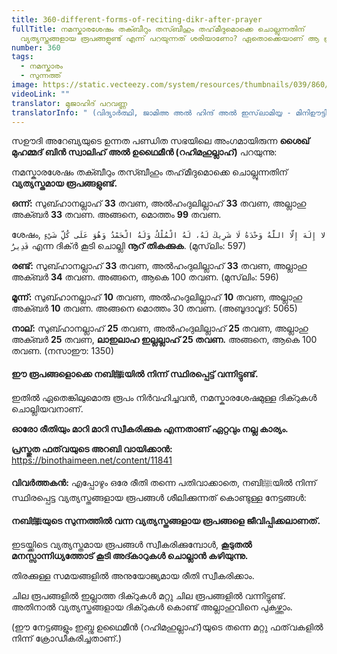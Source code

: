 ```yaml
---
title: 360-different-forms-of-reciting-dikr-after-prayer
fullTitle: നമസ്കാരശേഷം തക്ബീറും തസ്ബീഹും തഹ്‌മീദുമൊക്കെ ചൊല്ലുന്നതിന്
  വ്യത്യസ്തങ്ങളായ രൂപങ്ങളുണ്ട് എന്ന് പറയുന്നത് ശരിയാണോ? ഏതൊക്കെയാണ് ആ രൂപങ്ങൾ?
number: 360
tags:
  - നമസ്കാരം
  - സുന്നത്ത്
image: https://static.vecteezy.com/system/resources/thumbnails/039/860/574/small_2x/ai-generated-back-view-of-a-muslim-man-praying-in-mosque-ramadan-mubarak-islamic-concept-photo.jpg
videoLink: ""
translator: മുജാഹിദ് പറവണ്ണ
translatorInfo: " (വിദ്യാർത്ഥി, ജാമിഅ അൽ ഹിന്ദ് അൽ ഇസ്‌ലാമിയ്യ - മിനിഊട്ടി)"
---
```

സഊദി അറേബ്യയുടെ ഉന്നത പണ്ഡിത സഭയിലെ അംഗമായിരുന്ന **ശൈഖ് മുഹമ്മദ് ബിൻ സ്വാലിഹ് അൽ ഉഥൈമീൻ (റഹിമഹുല്ലാഹ്)** പറയുന്നു:  

നമസ്കാരശേഷം തക്ബീറും തസ്ബീഹും തഹ്‌മീദുമൊക്കെ ചൊല്ലുന്നതിന് **വ്യത്യസ്തമായ രൂപങ്ങളുണ്ട്.** 

**ഒന്ന്:** സുബ്ഹാനല്ലാഹ് **33** തവണ, അൽഹംദുലില്ലാഹ് **33** തവണ, അല്ലാഹു അക്ബർ **33** തവണ. അങ്ങനെ, മൊത്തം **99** തവണ. 

ശേഷം,
`لا إِلَهَ إِلَّا اللَّهُ وَحْدَهُ لَا شَرِيكَ لَهُ، لَهُ الْمُلْكُ وَلَهُ الْحَمْدُ وَهُوَ عَلَى كُلِّ شَيْءٍ قَدِيرٌ`
 എന്ന ദിക്ർ കൂടി ചൊല്ലി **നൂറ് തികക്കുക**. (മുസ്‌ലിം: 597) 

**രണ്ട്:** സുബ്ഹാനല്ലാഹ് **33** തവണ, അൽഹംദുലില്ലാഹ് **33** തവണ, അല്ലാഹു അക്ബർ **34** തവണ. അങ്ങനെ, ആകെ 100 തവണ. (മുസ്‌ലിം: 596) 

**മൂന്ന്:** സുബ്ഹാനല്ലാഹ് **10** തവണ, അൽഹംദുലില്ലാഹ് **10** തവണ, അല്ലാഹു അക്ബർ **10** തവണ. അങ്ങനെ മൊത്തം 30 തവണ. (അബൂദാവൂദ്: 5065) 

**നാല്:** സുബ്ഹാനല്ലാഹ് **25** തവണ, അൽഹംദുലില്ലാഹ് **25** തവണ, അല്ലാഹു അക്ബർ **25** തവണ, **ലാഇലാഹ ഇല്ലല്ലാഹ് 25 തവണ.** അങ്ങനെ, ആകെ 100 തവണ. (നസാഈ: 1350) 

**ഈ രൂപങ്ങളൊക്കെ നബിﷺയിൽ നിന്ന് സ്ഥിരപ്പെട്ട് വന്നിട്ടുണ്ട്.** 

ഇതിൽ ഏതെങ്കിലുമൊരു രൂപം നിർവഹിച്ചവൻ, നമസ്കാരശേഷമുള്ള ദിക്റുകൾ ചൊല്ലിയവനാണ്.

**ഓരോ രീതിയും മാറി മാറി സ്വീകരിക്കുക എന്നതാണ് ഏറ്റവും നല്ല കാര്യം.** 

**പ്രസ്തുത ഫത്‌വയുടെ അറബി വായിക്കാൻ:** 
https://binothaimeen.net/content/11841


**വിവർത്തകൻ:** 
എപ്പോഴും ഒരേ രീതി തന്നെ പതിവാക്കാതെ, നബിﷺയിൽ നിന്ന് സ്ഥിരപ്പെട്ട വ്യത്യസ്തങ്ങളായ രൂപങ്ങൾ ശീലിക്കുന്നത് കൊണ്ടുള്ള നേട്ടങ്ങൾ: 

**നബിﷺയുടെ സുന്നത്തിൽ വന്ന വ്യത്യസ്തങ്ങളായ രൂപങ്ങളെ ജീവിപ്പിക്കലാണത്.**   

ഇടയ്ക്കിടെ വ്യത്യസ്തമായ രൂപങ്ങൾ സ്വീകരിക്കുമ്പോൾ, **കൂടുതൽ മനസ്സാന്നിധ്യത്തോട് കൂടി അദ്കാറുകൾ ചൊല്ലാൻ കഴിയുന്നു.** 

തിരക്കുള്ള സമയങ്ങളിൽ അനുയോജ്യമായ രീതി സ്വീകരിക്കാം.

ചില രൂപങ്ങളിൽ ഇല്ലാത്ത ദിക്റുകൾ മറ്റു ചില രൂപങ്ങളിൽ വന്നിട്ടുണ്ട്. അതിനാൽ വ്യത്യസ്തങ്ങളായ ദിക്റുകൾ കൊണ്ട് അല്ലാഹുവിനെ പുകഴ്ത്താം.

(ഈ നേട്ടങ്ങളും ഇബ്നു ഉഥൈമീൻ (റഹിമഹുല്ലാഹ്)യുടെ തന്നെ മറ്റു ഫത്‌വകളിൽ നിന്ന് ക്രോഡീകരിച്ചതാണ്.)
